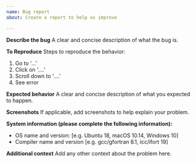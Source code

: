 ```yaml
---
name: Bug report
about: Create a report to help us improve

---
```


**Describe the bug**
A clear and concise description of what the bug is.

**To Reproduce**
Steps to reproduce the behavior:
1. Go to '...'
2. Click on '....'
3. Scroll down to '....'
4. See error

**Expected behavior**
A clear and concise description of what you expected to happen.

**Screenshots**
If applicable, add screenshots to help explain your problem.

**System information (please complete the following information):**
 - OS name and version: [e.g. Ubuntu 18, macOS 10.14, Windows 10]
 - Compiler name and version [e.g. gcc/gfortran 8.1, icc/ifort 19]

**Additional context**
Add any other context about the problem here.
